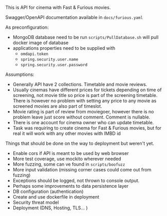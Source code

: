 This is API for cinema with Fast & Furious movies.  

Swagger/OpenAPI documentation available in `docs/furious.yaml`

As preconfiguration:
* MongoDB database need to be run `scripts/PullDatabase.sh` will pull docker image of database
* applications properties need to be supplied with
  * `omdapi.token`
  * `spring.security.user.name` 
  * `spring.security.user.password`

Assumptions:
* Generally API have 2 collections. Timetable and movie reviews.
* Usually cinemas have different prices for tickets depending on time of screening, not movie title so price is part of the screening timetable. There is
  however no problem with setting any price to any movie as screened movies are also part of timeslot.
* Movie rating is part of review from moviegoer, however there is no problem leave just score without comment. Comment is nullable.
* There is one account for cinema owner who can update timetable.
* Task was requiring to create cinema for Fast & Furious movies, but for real it will work with any other movies with IMBD id 

Things that should be done on the way to deployment but weren't yet.

* Enable cors if API is meant to be used by web browser
* More test coverage, use mockito wherever needed
* More fuzzing, some can ve found in `scripts/boofuzz`
* More input validation (missing corner cases could come out from fuzzing)
* Exceptions should be logged, not thrown to console output.
* Perhaps some improvements to data persistence layer
* DB configuration (authentication)
* Create and use dockerfile in deployment
* Security threat model
* Deployment (DNS, Hosting, TLS... )